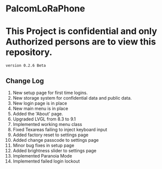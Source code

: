 # PalcomLoRaPhone
<h1><b>This Project is confidential and only Authorized persons are to view this repository.</b></h1>
<code>version 0.2.6 Beta</code>

<h2>Change Log</h2>
<ol>
<li>New setup page for first time logins.</li>
<li>New storage system for confidential data and public data.</li>
<li>New login page is in place</li>
<li>New main menu is in place</li>
<li>Added the 'About' page.</li>
<li>Upgraded LVGL from 8.3 to 9.1</li>
<li>Implemented working menu class</li>
<li>Fixed Texareas failing to inject keyboard input</li>
<li>Added factory reset to settings page</li>
<li>Added change passcode to settings page</li>
<li>Minor bug fixes in setup page</li>
<li>Added brightness slider to settings page</li>
<li>Implemented Paranoia Mode</li>
<li>Implemented failed login lockout</li>
</ol>
